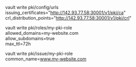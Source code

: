 vault write pki/config/urls \
    issuing_certificates="http://142.93.77.58:30001/v1/pki/ca" \
    crl_distribution_points="http://142.93.77.58:30001/v1/pki/crl"

vault write pki/roles/my-pki-role \
    allowed_domains=my-website.com \
    allow_subdomains=true \
    max_ttl=72h

vault write pki/issue/my-pki-role \
    common_name=www.my-website.com